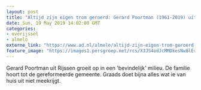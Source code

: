 ```yaml
---
layout: post
title: "Altijd zijn eigen trom geroerd: Gerard Poortman (1961-2019) uit Rijssen"
date: Sun, 19 May 2019 14:02:00 GMT
categories: 
- overijssel 
- almelo 
externe_link: "https://www.ad.nl/almelo/altijd-zijn-eigen-trom-geroerd-gerard-poortman-1961-2019-uit-rijssen~ad95c0dc/"
feature_image: "https://images1.persgroep.net/rcs/X3JS4odJcMMDkesNw8lErKmdYjA/diocontent/148547768/_fitwidth/400/?appId=21791a8992982cd8da851550a453bd7f&quality=0.7"
---
```


Gerard Poortman uit Rijssen groeit op in een 'bevindelijk' milieu. De familie hoort tot de gereformeerde gemeente. Graads doet bijna alles wat ie van huis uit niet meekrijgt.
